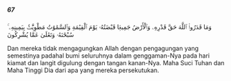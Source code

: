 ##### 67

<span class="ayah">وَمَا قَدَرُوا۟ ٱللَّهَ حَقَّ قَدْرِهِۦ وَٱلْأَرْضُ جَمِيعًۭا قَبْضَتُهُۥ يَوْمَ ٱلْقِيَٰمَةِ وَٱلسَّمَٰوَٰتُ مَطْوِيَّٰتٌۢ بِيَمِينِهِۦ ۚ سُبْحَٰنَهُۥ وَتَعَٰلَىٰ عَمَّا يُشْرِكُونَ</span>

<span class="ayah_translation">Dan mereka tidak mengagungkan Allah dengan pengagungan yang semestinya padahal bumi seluruhnya dalam genggaman-Nya pada hari kiamat dan langit digulung dengan tangan kanan-Nya. Maha Suci Tuhan dan Maha Tinggi Dia dari apa yang mereka persekutukan.</span>
